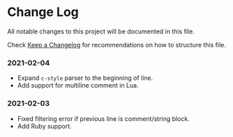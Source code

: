 # Change Log

All notable changes to this project will be documented in this file.

Check [Keep a Changelog](http://keepachangelog.com/) for recommendations on how to structure this file.


### 2021-02-04

* Expand `c-style` parser to the beginning of line.
* Add support for multiline comment in Lua.

### 2021-02-03

* Fixed filtering error if previous line is comment/string block.
* Add Ruby support.
